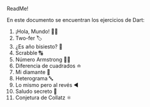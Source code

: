 
ReadMe!

En este documento se encuentran los ejercicios de Dart:


1. ¡Hola, Mundo! 👋🏼
2. Two-fer 🏷
3. ¿Es año bisiesto? 🤔
4. Scrabble 🔠
5. Número Armstrong 💪🏼
6. Diferencia de cuadrados ≏
7. Mi diamante 💎
8. Heterograma 🔤
9. Lo mismo pero al revés ◀️
10. Saludo secreto 🤫
11. Conjetura de Collatz ⚛
